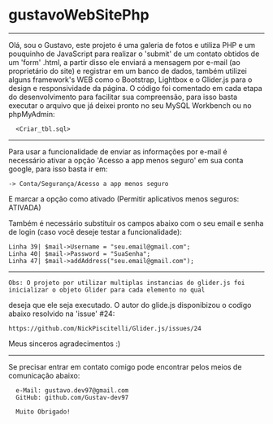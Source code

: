 # gustavoWebSitePhp

----------------------------------------------------------------------------------------------------------------------------------

Olá, sou o Gustavo, este projeto é uma galeria de fotos e utiliza PHP e um pouquinho de JavaScript para realizar o 'submit' 
de um contato obtidos de um 'form' .html, a partir disso ele enviará a mensagem por e-mail (ao proprietário do site) e registrar em
um banco de dados, também utilizei alguns framework's WEB como o Bootstrap, Lightbox e o Glider.js para o design e responsividade da
página. 
	O código foi comentado em cada etapa do desenvolvimento para facilitar sua compreensão, para isso basta executar 
o arquivo que já deixei pronto no seu MySQL Workbench ou no phpMyAdmin: 

	  <Criar_tbl.sql>

----------------------------------------------------------------------------------------------------------------------------------

Para usar a funcionalidade de enviar as informações por e-mail é necessário 
ativar a opção 'Acesso a app menos seguro' em sua conta google, para isso basta ir em:

  	-> Conta/Segurança/Acesso a app menos seguro  

 E marcar a opção como ativado (Permitir aplicativos menos seguros: ATIVADA)

 Também é necessário substituir os campos abaixo com o seu email e senha de login (caso você deseje testar a funcionalidade): 

	Linha 39| $mail->Username = "seu.email@gmail.com";
	Linha 40| $mail->Password = "SuaSenha";
	Linha 47| $mail->addAddress("seu.email@gmail.com");

----------------------------------------------------------------------------------------------------------------------------------
	Obs: O projeto por utilizar multiplas instancias do glider.js foi inicializar o objeto Glider para cada elemento no qual 
deseja que ele seja executado. O autor do glide.js disponibizou o codigo abaixo resolvido na 'issue' #24:
 
	https://github.com/NickPiscitelli/Glider.js/issues/24

  Meus sinceros agradecimentos :)

----------------------------------------------------------------------------------------------------------------------------------

Se precisar entrar em contato comigo pode encontrar pelos meios de comunicação abaixo:

	  e-Mail: gustavo.dev97@gmail.com
	  GitHub: github.com/Gustav-dev97

	  Muito Obrigado! 


